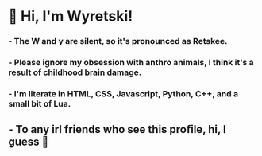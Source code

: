 # 🐾 Hi, I'm Wyretski!
### - The W and y are silent, so it's pronounced as Retskee.
### - Please ignore my obsession with anthro animals, I think it's a result of childhood brain damage.
### - I'm literate in HTML, CSS, Javascript, Python, C++, and a small bit of Lua.
## - To any irl friends who see this profile, hi, I guess 🤷

